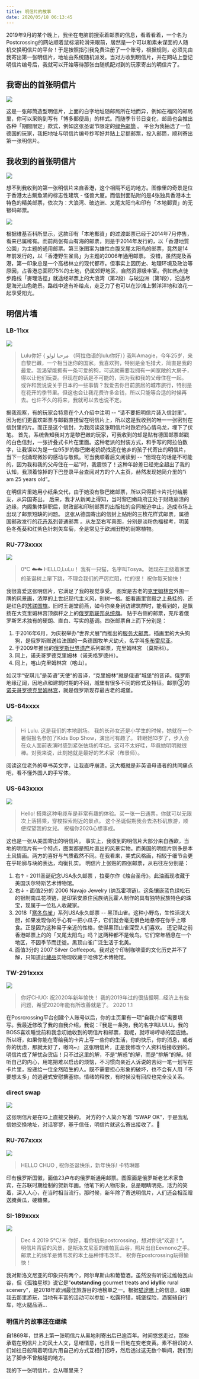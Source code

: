 ```yaml
---
title: 明信片的故事
date: 2020/05/18 06:13:45
---
```


2019年9月的某个晚上，我坐在电脑前搜索着邮票的信息，看着看着，一个名为Postcrossing的网站顺着鼠标滚轮滑来眼前，居然是一个可以和素未谋面的人随机交换明信片的平台！于是按照指引我免费注册了一个账号，根据规则，必须先由我寄出第一张明信片，地址由系统随机派发。当对方收到明信片，并在网站上登记明信片编号后，我就可以开始等待那张由随机配对到的玩家寄出的明信片了。

## 我寄出的首张明信片

<img src="https://zyynote.github.io/IMG/IMG_MXP001.jpg"/>

这是一张邮筒造型明信片，上面的白字地址随邮局所在地而异，例如在福冈的邮局里，你可以采购到写有「博多郵便局」的样式。而随季节节日变化，邮局也会推出各种「期間限定」款式，例如这张圣诞节限定的[绿色邮筒](https://www.travalearth.com/wp-content/uploads/flickr/25831475941_e06144449e_z.jpg) 。
平台为我抽选了一位德国的玩家，我把地址与明信片编号抄写好并贴上足额邮票，投入邮筒，顺利寄出第一张明信片。

## 我收到的首张明信片

<img src="https://zyynote.github.io/IMG/IMG_MXP002.jpg"/>

想不到我收到的第一张明信片来自香港，这个相隔不远的地方。图像里的奇景是位于香港太古鰂魚涌的标志性建筑 - 怪兽大厦。而信封面贴附的是4张独具香港本土特色的精美邮票，依次为：大浪湾、破边洲、叉尾太阳鸟和印有「本地郵資」的无银码邮票。

<img src="https://zyynote.github.io/IMG/IMG_MXP003.JPG"/>

根据维基百科所显示，这款印有「本地郵資」的过渡邮票已经于2014年7月停售，看来已属稀有。而前两张有山有海的邮票，则是于2014年发行的，以「香港地質公園」为主题的通用邮票。第三张图案为雄性白腹叉尾太阳鸟的邮票，竟然是14年前发行的，以「香港野生雀鳥」为主题的2006年通用邮票。
没错，虽然提及香港，第一印象总是一个高楼林立的现代都市。但事实上因历史、地理环境及政治等原因，占香港总面积75%的土地，仍属郊野地区，自然资源极丰富。例如热点徒步路线「麥理浩徑」就途经邮票上的大浪湾（第2段）与破边洲（第1段），沿途尽是海光山色绝景。路线中途有补给点，走乏力了也可以在沙滩上懒洋洋地和浪花一起享受阳光。


## 明信片墙
### LB-11xx
<img src="https://zyynote.github.io/IMG/IMG_MXP00LB01.JPG"/>

>Lulu你好  { مرحبا لولو （阿拉伯语的lulu你好）}
我叫Amagie，今年25岁，来自黎巴嫩，一个相当迷你的国家。我喜欢狗，特别是金毛猎犬，简直是我的最爱。我渴望能拥有一条可爱的狗，可这就需要我拥有一间宽敞的大房子，得以让他们玩耍。但现在的话是不可能的，因为我和我的父母住在一起。
或许和我说说关于日本的一些事情？我爱去你目前旅居的城市旅行，特别是在花开的季节里。但这也会让我花费许多金钱，所以只能等合适的时候再去。也许不久的将来，我就可以去也说不定。

据我观察，有的玩家会特意在个人介绍中注明  -- “请不要把明信片装入信封里”。因为他们更喜欢邮票与邮戳直接留在明信片上，所以这是我收到的唯一一张密封在信封里的片。而正是这个信封，为我阅读这张明信片时跌宕的心情乌龙，埋下了伏笔。
首先，系统告知我对方是黎巴嫩的玩家，可我收到的却是贴有德国邮票邮戳的白色信封，一张折叠式卡片在里面。这种老派的封装方式，和手写的阿拉伯数字，让我误以为是一位95岁的黎巴嫩老奶奶找远在他乡的孩子代寄出的明信片，当下一刻涌现微妙的感动与敬佩。可当我顺着后文阅读到 -- “但现在的话是不可能的，因为我和我的父母住在一起”时，我震惊了！这种年龄差已经完全超出了我的认知，我顶着惊掉的下巴登录平台查阅对方的个人主页，赫然发现她简介里的“i am 25 years old”。

在明信片里她用小纸条交代，由于她没有黎巴嫩邮票，所以只得把卡片托付给朋友，从异国寄出。
后来，我才从新闻上得知，当时黎巴嫩政府正处于财政崩溃的边缘，内阁集体辞职后，财政部和印制邮票的出版社的合同被迫中止，造成市场上出现了邮票短缺的问题。
这张从德国寄出的信封上贴附的三枚花样式邮票，属德国邮政发行的[花卉系列](https://tieba.baidu.com/p/4461374753)普通邮票 。从左至右写真图，分别是淡粉色福禄考，明黃色冬菟葵和红紫色针刺矢车菊，全是常见于欧洲田野的耐寒植物。

###  RU-773xxxx
<img src="https://zyynote.github.io/IMG/IMG_MXP00RU1.JPG"/>

>	0°C  ☁️☁️
>HELLO,LuLu！
>我有一只猫，名字叫Tosya。
>她现在正绕着家里的圣诞树上窜下跳，不理会我们的严厉拦阻，忙的很！
>祝你每天愉快！

我很喜爱这张明信片，它满足了我的视觉享受。
图案是古老的[克里姆林宫](https://mywowo.net/zh/%E4%BF%84%E5%9B%BD/%E8%8E%AB%E6%96%AF%E7%A7%91/%E5%85%8B%E9%87%8C%E5%A7%86%E6%9E%97%E5%AE%AB/%E5%A4%96%E5%9B%B4)外围一隅的风景画，浓厚的上世纪现代主义风，别树一格。细看画里宫殿之上悬挂的，还是红色的[苏联国旗](https://www.bilibili.com/video/BV1iP411e7Qw/?spm_id_from=333.337.search-card.all.click&vd_source=fd0a4b340cdcecfd62b976f787fd1e6f)。旧时王谢堂前燕，如今你亲身到访建筑群时，能看到的，是飘扬在大克里姆林宫顶旗杆之上的[俄罗斯联邦总统旗](http://m.tuniucdn.com/fb2/t1/G3/M00/2F/46/Cii_JVlff6SICcdFAAVqrklqEOsAAC1wgOW7OYABWrG418_w800_h0_c0_t0.JPG)。
贴于右侧的邮票，充斥着俄罗斯艺术独有的硬朗、直白、写实的基调。四张邮票自上而下分别是：
1. 于2016年6月，为庆祝举办“世界犬展”而推出的[服务犬邮票](https://rusmarka.ru/en/announcements/n/141034.aspx)。插画里的大头狗狗，是俄罗斯赠送给法国的一条德国牧羊犬幼犬，名字叫[多布雷尼亚](http://m.cnr.cn/news/20151124/t20151124_520578544.html)。
2. 于2009年推出的[俄罗斯世界遗产](https://baike.baidu.com/item/%E4%BF%84%E7%BD%97%E6%96%AF%E4%B8%96%E7%95%8C%E6%96%87%E5%8C%96%E9%81%97%E4%BA%A7/15846830?fr=ge_ala)系列邮票，克里姆林宮 （莫斯科）。
3. 同上，诺夫哥罗德克里姆林（诺夫格罗德州）。
4. 同上，喀山克里姆林宫（喀山）。

如汉字“安琪儿”是英语”天使“的音译，“克里姆林”就是俄语”城堡“的音译。俄罗斯地缘辽阔，因地点和建筑时期的不同，城堡有很多不同的形式及特征。邮票③的[诺夫哥罗德克里姆林宫](https://yandex.ru/maps/24/veliky-novgorod/geo/novgorodskiy_kreml/769737775/?l=stv%2Csta&ll=31.275912%2C58.520538&panorama%5Bdirection%5D=93.008587%2C3.706061&panorama%5Bfull%5D=true&panorama%5Bpoint%5D=31.273203%2C58.522091&panorama%5Bspan%5D=107.990815%2C60.000000&z=17)，就是俄罗斯现存最古老的城堡。




  
### US-64xxxx

<img src="https://zyynote.github.io/IMG/IMG_MXP005.jpg"/>

> Hi Lulu.
> 这是我们的本地剧场。
> 我的长孙女还是小学生的时候，她就在一个暑假报名参加了Kids Bop Show，演出可有趣了。
>转眼她13岁了，步入会在众人面前表演时感到紧张怯场的年纪。这可不太好哇，毕竟她明明就很棒。对我来说，此刻她就是最好的艺术家（布景师）。

阅读这位老外的草书英文字，让我直呼崩溃。这大概就是非英语母语者的共同痛点吧，看不懂外国人的手写体。
  
### US-643xxxx

<img src="https://zyynote.github.io/IMG/IMG_MXP006.jpg"/>

>Hello!
>搭乘这种电缆车是非常有趣的体验。买一张一日通票，你就可以无限次上落搭乘，穿梭探索附近的景点。
>这个圣诞假期我会去洛杉矶旅游，顺便探望我的女兒。
>祝福你2020心想事成。 

这也是一张从美国寄出的明信片。
事实上，我收到的明信片大部分来自西欧，当地的明信片有一个特点，图案都是照片直出的风景实物。而美国的明信片则多是本土风情画。两方的喜好与气质截然不同。在我看来，美式风格画，相较于细节会更在乎轮廓与块的表达，均衡扎实。
明信片上张贴的四张邮票，从右往左分别是：
1. 右↑ - 2011圣诞纪念USA永久邮票 ，拉斐尔作《烛台圣母》。此油画现收藏于美国沃尔特斯艺术博物馆。
2. 右↓ - 面值2分的 2006 Navajo Jewelry  (纳瓦霍项链)。这条镶嵌蓝色绿松石的银制南瓜花项链，是印第安原住民族纳瓦霍人制作的具有独特民族特色的珠宝，现属于一位私人收藏家。
3. 2018「[寒冬鸟雀](https://www.amazon.com/-/zh_TW/Birds-Winter-2018-%E6%B0%B8%E4%B9%85%E9%83%B5%E7%A5%A8-USPS/dp/B07JF8M333?th=1)」系列USA永久邮票 -- 黑顶山雀。这种小野鸟，生性活泼大胆，如果发现你的手心有一把小瓜子，它们就会毫无惧色地悬停在你手上啄食。正是因为这种易于亲近的性格，使得黑顶山雀深受人们喜欢。
还记得之前香港邮票上的的「叉尾太阳鸟」吗？这两种都不是候鸟。它们常年栖息在一个地区，不因季节而迁徙。黑顶山雀广泛生活于北美。
4. 面值3分的 2007 Silver Coffeepot。我对这个印制咖啡壶的文化历史并不了解，只知道此[藏品](https://harvardartmuseums.org/collections/object/369968?position=369968)实物现收藏于哈佛艺术博物馆。


### TW-291xxxx

<img src="https://zyynote.github.io/IMG/IMG_MXP00TW1.JPG"/>

>你好CHUO:
>祝2020年新年愉快！
>我的2019年过的很拮据啊...经济上有些问题，希望2020年能有所改善就是了。
>2020 1.1

在Posrcrossing平台创建个人账号以后，你的主页里有一项“自我介绍”需要填写。我最近修改了我的自我介绍，我说：『我是一条狗，我的名字叫LULU。我的BOSS喜欢睡觉前和我念叨她收到的明信片和邮票，我呢，就哼哧哼哧的回应她。所以呀，如果你能在寄给我的卡片上写一些你的生活，你的快乐，你的消息，或者你的忧虑，那就太好了，嗷呜~』
这张明信片，正是我修改个人资料后接收到的。明信片成了解忧杂货店！只不过这里的解，不是“解惑”的解，而是“排解”的解。倾听自己的内心，用笔把难以启齿的烦恼，不习惯向亲近人诉说的苦闷一笔一划写在卡片里，投递给一位全然陌生的人。既不需要担心形象的破坏，也不会有人用「不要想太多」的逃避式安慰搪塞你。情绪的释放，有时候没有回应也完全没关系。

### direct swap
<img src="https://zyynote.github.io/IMG/IMG_MXP004.jpg"/>

这张明信片是在IG上直接交换的。
对方的个人简介写着 “SWAP OK”，于是我私信她交换地址，对话寥寥，基于信任，明信片就这么寄出接收了。🤣

### RU-767xxxx
<img src="https://zyynote.github.io/IMG/IMG_MXP00RU2.JPG.jpg"/>

> HELLO CHUO ,
> 祝你圣诞快乐，新年快乐!
> 卡特琳娜

印有俄罗斯国徽，面值23卢布的俄罗斯通用邮票。图案面是俄罗斯老艺术家鲁宾，在苏联时期绘制的贺新年画。他笔下的人物形象，总是眼睛明亮，活力的笑着，深入人心，在当时相当流行。那时候，新年除了寄送明信片，人们还会相互赠送腌黄瓜，硬糖果。

### SI-189xxxx
<img src="https://zyynote.github.io/IMG/IMG_MXP007.jpg"/>

>	Dec 4 2019  5°C/☀
>	你好，看你初来postcrossing，想对你说“欢迎！”。
>	明信片背后的风景，是斯洛文尼亚的维帕瓦山谷，照片出自Eevnono之手。邮票上的绵羊是博韦茨的本土品种博韦茨羊。
>	祝你在postcrossing玩得愉快！

我对斯洛文尼亚的印象只有两个，阿尔卑斯山和葡萄酒。虽然没有听说过维帕瓦山谷，但《孤独星球》说它是“**outstanding** gourmet treats and **idyllic** rural scenery”，是2018年欧洲最佳旅游目的地榜单之一。根据[猫途鹰](https://www.tripadvisor.com.tw/Tourism-g3181365-Vipava_Inner_Carniola_Region-Vacations.html)上的信息，如果我去那里游玩，当地有丰富的活动可以参加 - 松露狩猎，城堡探险，酒窖骑自行车，吃火腿品酒...


###  明信片的故事还在继续

自1869年，世界上第一张明信片从奥地利寄出后已逾百年。时间悠悠走过，那些承载在明信片上的风土人文，思绪情意，也日复一日地在变老变黄。素不相识的人们如往日般隔着明信片用自己的方式互相打招呼，然后透过这无数个瞬间，我们到达了脚步不曾触碰的地方。

我的下一张明信片，会从哪里来？
